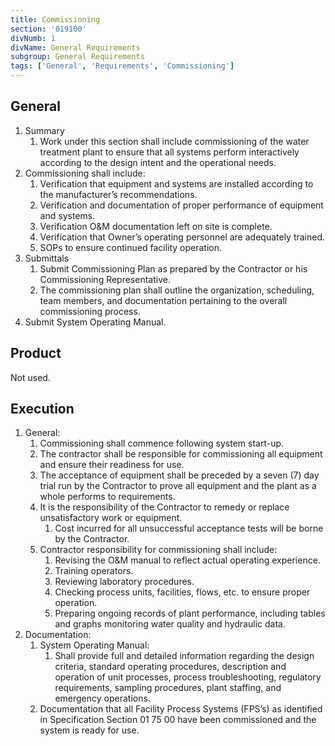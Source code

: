 ```yaml
---
title: Commissioning
section: '019100'
divNumb: 1
divName: General Requirements
subgroup: General Requirements
tags: ['General', 'Requirements', 'Commissioning']
---
```


## General

1. Summary
   1. Work under this section shall include commissioning of the water treatment plant to ensure that all systems perform interactively according to the design intent and the operational needs. 
2. Commissioning shall include:
	1. Verification that equipment and systems are installed according to the manufacturer’s recommendations.
	2. Verification and documentation of proper performance of equipment and systems.
	3. Verification O&M documentation left on site is complete.
	4. Verification that Owner’s operating personnel are adequately trained. 
	5. SOPs to ensure continued facility operation.
2. Submittals
   1. Submit Commissioning Plan as prepared by the Contractor or his Commissioning Representative. 
	1. The commissioning plan shall outline the organization, scheduling, team members, and documentation pertaining to the overall commissioning process.
2. Submit System Operating Manual.
## Product

Not used.

## Execution

1. General:
	1. Commissioning shall commence following system start-up. 
	2. The contractor shall be responsible for commissioning all equipment and ensure their readiness for use. 
	3. The acceptance of equipment shall be preceded by a seven (7) day trial run by the Contractor to prove all equipment and the plant as a whole performs to requirements. 
	4. It is the responsibility of the Contractor to remedy or replace unsatisfactory work or equipment. 
		1. Cost incurred for all unsuccessful acceptance tests will be borne by the Contractor.
	5. Contractor responsibility for commissioning shall include:
		1. Revising the O&M manual to reflect actual operating experience. 
		2. Training operators. 
		3. Reviewing laboratory procedures.
		4. Checking process units, facilities, flows, etc. to ensure proper operation. 
		5. Preparing ongoing records of plant performance, including tables and graphs monitoring water quality and hydraulic data.
2. Documentation:
	1. System Operating Manual:
		1. Shall provide full and detailed information regarding the design criteria, standard operating procedures, description and operation of unit processes, process troubleshooting, regulatory requirements, sampling procedures, plant staffing, and emergency operations.
	2. Documentation that all Facility Process Systems (FPS’s) as identified in Specification Section 01 75 00 have been commissioned and the system is ready for use.
